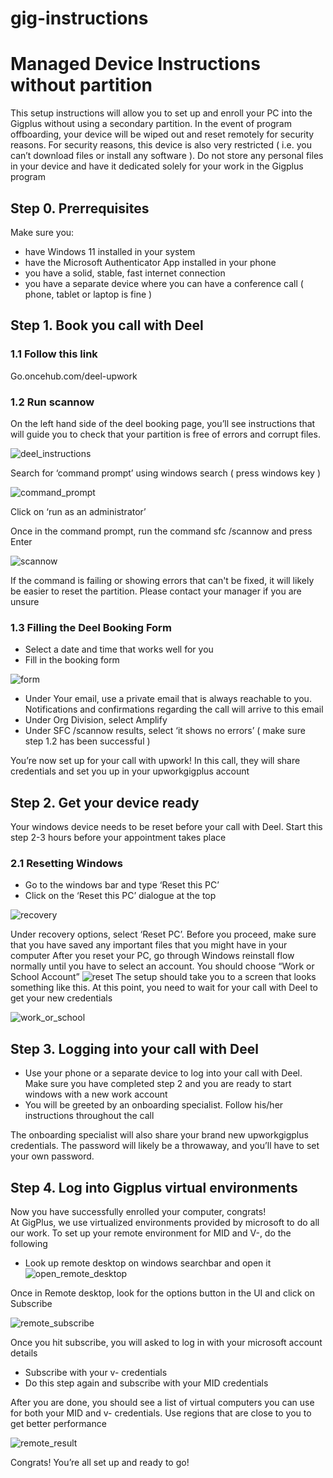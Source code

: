 # gig-instructions

# Managed Device Instructions without partition 

This setup instructions will allow you to set up and enroll your PC into the Gigplus without using a secondary partition. In the event of program offboarding, your device will be wiped out and reset remotely for security reasons. For security reasons, this device is also very restricted ( i.e. you can’t download files or install any software ). Do not store any personal files in your device and have it dedicated solely for your work in the Gigplus program 


## Step 0. Prerrequisites 

Make sure you:  
* have Windows 11 installed in your system 
* have the Microsoft Authenticator App installed in your phone 
* you have a solid, stable, fast internet connection  
* you have a separate device where you can have a conference call ( phone, tablet or laptop is fine ) 

 

## Step 1. Book you call with Deel  

### 1.1 Follow this link 

Go.oncehub.com/deel-upwork 


### 1.2 Run scannow  

On the left hand side of the deel booking page, you’ll see instructions that will guide you to check that your partition is free of errors and corrupt files. 

![deel_instructions](https://github.com/libsyz/gig-instructions/blob/main/deel_instructions.png)

Search for ‘command prompt’ using windows search ( press windows key )  

![command_prompt](https://github.com/libsyz/gig-instructions/blob/main/command_prompt.png)

Click on ‘run as an administrator’ 

Once in the command prompt, run the command sfc /scannow and press Enter 

![scannow](https://github.com/libsyz/gig-instructions/blob/main/scannow.png)

If the command is failing or showing errors that can't be fixed, it will likely be easier to reset the partition. 
Please contact your manager if you are unsure 

### 1.3 Filling the Deel Booking Form 

* Select a date and time that works well for you 
* Fill in the booking form 

![form](https://github.com/libsyz/gig-instructions/blob/main/form.png)


* Under Your email, use a private email that is always reachable to you. Notifications and confirmations regarding the call will arrive to this email 
* Under Org Division, select Amplify 
* Under SFC /scannow results, select ‘it shows no errors’ ( make sure step 1.2 has been successful ) 

You’re now set up for your call with upwork! In this call, they will share credentials and set you up in your upworkgigplus account 

## Step 2. Get your device ready 

Your windows device needs to be reset before your call with Deel. Start this step 2-3 hours before your appointment takes place 

### 2.1 Resetting Windows 

* Go to the windows bar and type ‘Reset this PC’ 
* Click on the ‘Reset this PC’  dialogue at the top

![recovery](https://github.com/libsyz/gig-instructions/blob/main/recovery.png) 

Under recovery options, select ‘Reset PC’. Before you proceed, make sure that you have saved any important files that you might have in your computer 
After you reset your PC, go through Windows reinstall flow normally until you have to select an account. You should choose “Work or School Account” 
![reset](https://github.com/libsyz/gig-instructions/blob/main/reset.png)
The setup should take you to a screen that looks something like this. At this point, you need to wait for your call with Deel to get your new credentials 

![work_or_school](https://github.com/libsyz/gig-instructions/blob/main/work_or_school.png)

## Step 3. Logging into your call with Deel 

* Use your phone or a separate device to log into your call with Deel. Make sure you have completed step 2 and you are ready to start windows with a new work account 
* You will be greeted by an onboarding specialist. Follow his/her instructions throughout the call  

The onboarding specialist will also share your brand new upworkgigplus credentials. The password will likely be a throwaway, and you’ll have to set your own password.  

## Step 4. Log into Gigplus virtual environments 

Now you have successfully enrolled your computer, congrats!  
At GigPlus, we use virtualized environments provided by microsoft to do all our work. To set up your remote environment for MID and V-, do the following 

* Look up remote desktop on windows searchbar and open it 
![open_remote_desktop](https://github.com/libsyz/gig-instructions/blob/main/open_remote_desktop.png)
 
Once in Remote desktop, look for the options button in the UI and click on Subscribe 

![remote_subscribe](https://github.com/libsyz/gig-instructions/blob/main/remote_subscrbe.png)
 
Once you hit subscribe, you will asked to log in with your microsoft account details 

* Subscribe with your v- credentials 
* Do this step again and subscribe with your MID credentials 

After you are done, you should see a list of virtual computers you can use for both your MID and v- credentials. Use regions that are close to you to get better performance  

![remote_result](https://github.com/libsyz/gig-instructions/blob/main/remote_result.png)
 
Congrats! You’re all set up and ready to go!  

 
